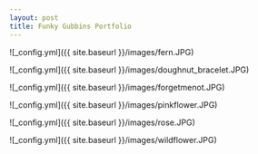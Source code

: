 ```yaml
---
layout: post
title: Funky Gubbins Portfolio
---
```


![_config.yml]({{ site.baseurl }}/images/fern.JPG)
<!-- Fern Sphere Pendant -->
![_config.yml]({{ site.baseurl }}/images/doughnut_bracelet.JPG)
<!-- Doughnut Charm Bracelet -->
![_config.yml]({{ site.baseurl }}/images/forgetmenot.JPG)
<!-- Forget Me Not Necklace -->
![_config.yml]({{ site.baseurl }}/images/pinkflower.JPG)
<!-- Pink Flower Locket -->
![_config.yml]({{ site.baseurl }}/images/rose.JPG)
<!-- Rose Bud Sphere Pendant -->
![_config.yml]({{ site.baseurl }}/images/wildflower.JPG)
<!-- Wildflower Sphere Necklace -->


<!-- default photo -->
<!-- ![_config.yml]({{ site.baseurl }}/images/config.png) -->

<!-- The easiest way to make your first post is to edit this one. Go into /_posts/ and update the Hello World markdown file. For more instructions head over to the [Jekyll Now repository](https://github.com/barryclark/jekyll-now) on GitHub. -->
